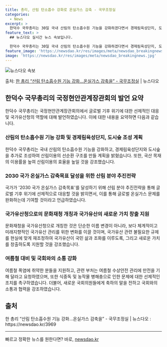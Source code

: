 ```yaml
---
title: 총리, 산림 탄소흡수 강화로 온실가스 감축 - 국무조정실
categories:
  - News
excerpt: >
  한덕수 국무총리는 30일 국내 산림의 탄소흡수원 기능을 강화하겠다면서 경제림육성단지, 도시숲을 추가로 조성하…
feature_text: >
  ## 뉴스다오 실시간 뉴스 속보입니다.

  한덕수 국무총리는 30일 국내 산림의 탄소흡수원 기능을 강화하겠다면서 경제림육성단지, 도시숲을 추가로 조성하…
feature_image: 'https://newsdao.kr/res/images/meta/newsdao_breakingnews.jpg'
image: 'https://newsdao.kr/res/images/meta/newsdao_breakingnews.jpg'
---
```


![뉴스다오 속보](https://newsdao.kr/res/images/meta/newsdao_breakingnews.jpg)

<p>출처: <a href="https://newsdao.kr/3969" rel="dofollow">한 총리 “산림 탄소흡수원 기능 강화…온실가스 감축을”  - 국무조정실</a> | 뉴스다오</p>

<h2 data-ke-size="size26">한덕수 국무총리의 국정현안관계장관회의 발언 요약</h2>
<p data-ke-size="size16">한덕수 국무총리는 국정현안관계장관회의에서 글로벌 기후 위기에 대한 선제적인 대응 및 국가유산청의 역할에 대해 발언하였습니다. 이에 대한 내용을 요약하면 다음과 같습니다.</p>

<h3>산림의 탄소흡수원 기능 강화 및 경제림육성단지, 도시숲 조성 계획</h3>
<p data-ke-size="size16">한덕수 국무총리는 국내 산림의 탄소흡수원 기능을 강화하고, 경제림육성단지와 도시숲을 추가로 조성하여 산림이용의 선순환 구조를 만들 계획을 밝혔습니다. 또한, 국산 목재의 이용률을 높여 산림이용의 효율을 높일 것을 강조했습니다.</p>

<h3>2030 국가 온실가스 감축목표 달성을 위한 산림 분야 추진전략</h3>
<p data-ke-size="size16">국가가 '2030 국가 온실가스 감축목표'를 달성하기 위해 산림 분야 추진전략을 통해 글로벌 기후 위기에 선제적으로 대응할 것을 밝히면서, 이를 통해 글로벌 온실가스 문제를 완화하는데 기여할 것이라고 언급하였습니다.</p>

<h3>국가유산청으로의 문화재청 개칭과 국가유산의 새로운 가치 창출 지원</h3>
<p data-ke-size="size16">문화재청을 국가유산청으로 개칭한 것은 단순한 이름 변경이 아니라, 보다 체계적이고 미래지향적인 국가유산 관리를 위한 변화를 이끌 것이며, 국가유산 관련 불필요한 규제를 현실에 맞게 재조정하여 국가유산이 국민 삶과 조화를 이루도록, 그리고 새로운 가치를 창출하도록 지원할 것을 강조했습니다.</p>

<h3>여름철 대비 및 국회와의 소통 강화</h3>
<p data-ke-size="size16">여름철 폭염에 취약한 분들을 지원하고, 관련 부처는 여름철 수상안전 관리에 만전을 기해 달라고 요청하였으며, 또한 식중독 및 농작물 병해충으로 인한 문제에 대한 선제적인 조치를 촉구하였습니다. 더불어, 새로운 국회의원들에게 축하의 말을 전하고 국회와의 소통과 협력을 강조하였습니다.</p>

<h2 data-ke-size="size26">출처</h2>
<p data-ke-size="size16">한 총리 “산림 탄소흡수원 기능 강화…온실가스 감축을” - 국무조정실 | 뉴스다오 : https://newsdao.kr/3969</p>

<hr data-ke-size="wide"> 

빠르고 정확한 뉴스를 원한다면? 바로, <a href="https://newsdao.kr" rel="dofollow">newsdao.kr</a>


